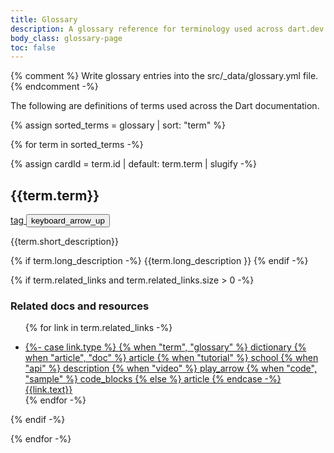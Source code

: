 ```yaml
---
title: Glossary
description: A glossary reference for terminology used across dart.dev.
body_class: glossary-page
toc: false
---
```


{% comment %}
  Write glossary entries into the src/_data/glossary.yml file.
{% endcomment -%}

The following are definitions of terms used across the Dart documentation.

{% assign sorted_terms = glossary | sort: "term" %}

<section id="filter-and-search"></section>

<section class="content-search-results">
<div class="card-grid">

{% for term in sorted_terms -%}

{% assign cardId = term.id | default: term.term | slugify -%}
<div class="glossary-card expandable-card" id="{{cardId}}">
<div class="card-header">
<h2 class="card-title">{{term.term}}</h2>

<div class="card-buttons">
  <a class="share-button icon-button" href="#{{cardId}}" title="Link to card" aria-label="Link to {{term.term}} card">
    <span class="material-symbols" aria-hidden="true">tag</span>
  </a>
  <button class="expand-button icon-button" title="Expand or collapse card" aria-label="Expand or collapse {{term.term}} card">
    <span class="material-symbols" aria-hidden="true">keyboard_arrow_up</span>
  </button>
</div>
</div>
<div class="initial-content">

{{term.short_description}}

</div>
<div class="expandable-content">

{% if term.long_description -%}
{{term.long_description }}
{% endif -%}

{% if term.related_links and term.related_links.size > 0 -%}
<div>
<h3 class="no_toc details-header">Related docs and resources</h3>


<ul class="resources-list">

{% for link in term.related_links -%}
<li>
<a href="{{link.link}}" class="filled-button">
<span class="material-symbols" aria-hidden="true">
{%- case link.type %}
  {% when "term", "glossary" %}
    dictionary
  {% when "article", "doc" %}
    article
  {% when "tutorial" %}
    school
  {% when "api" %}
    description
  {% when "video" %}
    play_arrow
  {% when "code", "sample" %}
    code_blocks
  {% else %}
    article
{% endcase -%}
</span>
<span>{{link.text}}</span>
</a>
</li>
{% endfor -%}

</ul>

</div>
{% endif -%}

</div>
</div>

{% endfor -%}
</div>
</section>
